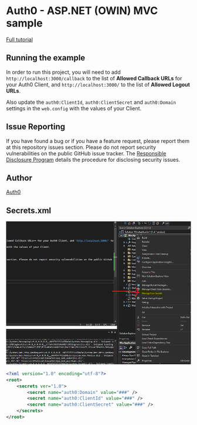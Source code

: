﻿# Auth0 - ASP.NET (OWIN) MVC sample

[Full tutorial](https://auth0.com/docs/quickstart/webapp/aspnet-owin/02-user-profile)

## Running the example

In order to run this project, you will need to add `http://localhost:3000/callback` to the list of **Allowed Callback URLs** for your Auth0 Client, and `http://localhost:3000/` to the list of **Allowed Logout URLs**.

Also update the `auth0:ClientId`, `auth0:ClientSecret` and `auth0:Domain` settings in the `web.config` with the values of your Client.

## Issue Reporting

If you have found a bug or if you have a feature request, please report them at this repository issues section. Please do not report security vulnerabilities on the public GitHub issue tracker. The [Responsible Disclosure Program](https://auth0.com/whitehat) details the procedure for disclosing security issues.

## Author

[Auth0](https://auth0.com)

## Secrets.xml

![Auth0](Content/secretsxml.png)

``` xml
<?xml version="1.0" encoding="utf-8"?>
<root>
    <secrets ver="1.0">
        <secret name="auth0:Domain" value="###" />
        <secret name="auth0:ClientId" value="###" />
        <secret name="auth0:ClientSecret" value="###" />
    </secrets>
</root>
```